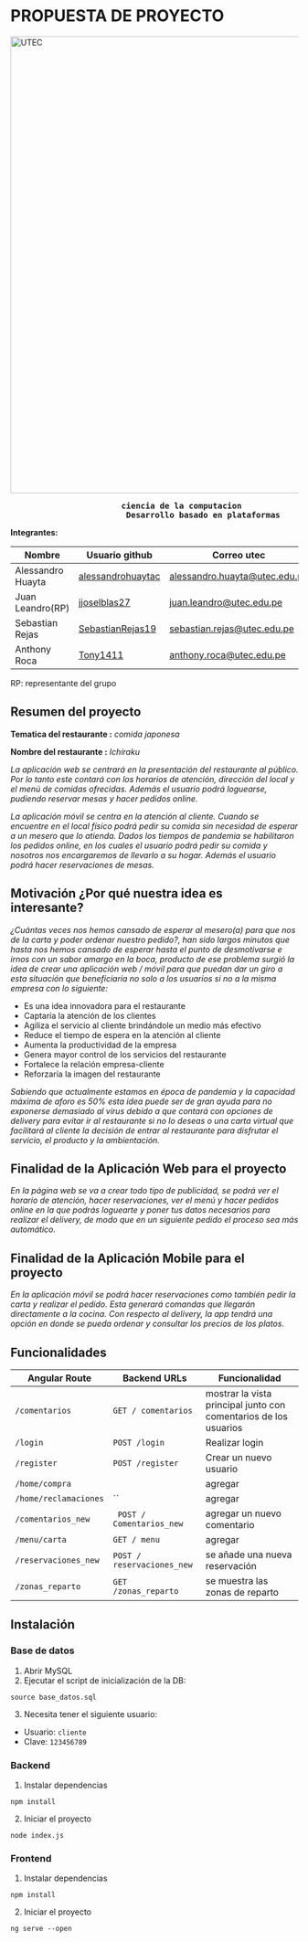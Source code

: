 # PROPUESTA DE PROYECTO

<a href="https://wikimedia.org/">
  <img
    alt="UTEC"
    height="800"
    width="820"
    src="https://upload.wikimedia.org/wikipedia/commons/6/6e/Utec-logo.jpg" />
</a>


<pre>						<b>ciencia de la computacion
	 				    Desarrollo basado en plataformas</b>
</pre>

**Integrantes:**

Nombre | Usuario github | Correo utec
------------ | ------------- | ------------- 
Alessandro Huayta | [alessandrohuaytac](https://github.com/alessandrohuaytac) | alessandro.huayta@utec.edu.pe
Juan Leandro(RP) | [jjoselblas27](https://github.com/jjoselblas27) | juan.leandro@utec.edu.pe
Sebastian Rejas | [SebastianRejas19](https://github.com/SebastianRejas19) | sebastian.rejas@utec.edu.pe
Anthony Roca | [Tony1411](https://github.com/Tony1411) | anthony.roca@utec.edu.pe

RP: representante del grupo

## Resumen del proyecto
**Tematica del restaurante :** *comida japonesa*

**Nombre del restaurante :** *Ichiraku*

*La aplicación web se centrará en la presentación del restaurante al público. Por lo tanto este contará con los horarios de atención, dirección del local y el menú de comidas ofrecidas. Además el usuario podrá loguearse, pudiendo reservar mesas y hacer pedidos online.*

*La aplicación móvil se centra en la atención al cliente. Cuando se encuentre en el local físico podrá pedir su comida sin necesidad de esperar a un mesero que lo atienda. Dados los tiempos de pandemia se habilitaron los pedidos online, en los cuales el usuario podrá pedir su comida y nosotros nos encargaremos de llevarlo a su hogar. Además el usuario podrá hacer reservaciones de mesas.*

## Motivación ¿Por qué nuestra idea es interesante?
*¿Cuántas veces nos hemos cansado de esperar al mesero(a) para que nos de la carta y poder ordenar nuestro pedido?, han sido largos minutos que hasta nos hemos cansado de esperar hasta el punto de desmotivarse e irnos con un sabor amargo en la boca, producto de ese problema surgió la idea de crear una aplicación web / móvil para que puedan dar un giro a esta situación que beneficiaría no solo a  los usuarios si no a la misma empresa con lo siguiente:*
- Es una idea innovadora para el restaurante
- Captaría la atención de los clientes
- Agiliza el servicio al cliente brindándole un medio más efectivo
- Reduce el tiempo de espera en la atención al cliente
- Aumenta la productividad de la empresa
- Genera mayor control de los servicios del restaurante
- Fortalece la relación empresa-cliente
- Reforzaría la imagen del restaurante

*Sabiendo que actualmente estamos en época de pandemia y la capacidad máxima de aforo es 50% esta idea puede ser de gran ayuda para no exponerse demasiado al virus debido a que contará con opciones de delivery para evitar ir al restaurante si no lo deseas o una carta virtual que facilitará al cliente la decisión de entrar al restaurante para disfrutar el servicio, el producto y la ambientación.*

## Finalidad de la Aplicación Web para el proyecto
*En la página web se va a crear todo tipo de publicidad, se podrá ver el horario de atención, hacer reservaciones, ver el menú y hacer pedidos online en la que podrás loguearte y poner tus datos necesarios para realizar el delivery, de modo que en un siguiente pedido el proceso sea más automático.*


## Finalidad de la Aplicación Mobile para el proyecto
*En la aplicación móvil se podrá hacer reservaciones como también pedir la carta y realizar el pedido. Esta generará comandas que llegarán directamente a la cocina. Con respecto al delivery, la app tendrá una opción en donde se pueda ordenar y consultar los precios de los platos.*

## Funcionalidades

| Angular Route | Backend URLs | Funcionalidad |
| --- | --- | --- |
| `/comentarios` | `GET / comentarios` | mostrar la vista principal junto con comentarios de los usuarios |  
| `/login` | `POST /login` | Realizar login | 
| `/register` | `POST /register` | Crear un nuevo usuario | 
| `/home/compra` | ` ` | agregar | 
| `/home/reclamaciones` | `` | agregar |
| `/comentarios_new` | ` POST / Comentarios_new` | agregar un nuevo comentario |
| `/menu/carta` | `GET / menu` | agregar | 
| `/reservaciones_new` | `POST / reservaciones_new` | se añade una nueva reservación |  
| `/zonas_reparto` | `GET /zonas_reparto` | se muestra las zonas de reparto | 

## Instalación

### Base de datos

1. Abrir MySQL
2. Ejecutar el script de inicialización de la DB:

`source base_datos.sql`

3. Necesita tener el siguiente usuario:

- Usuario: `cliente`
- Clave: `123456789`

### Backend

1. Instalar dependencias

`npm install`

2. Iniciar el proyecto

`node index.js`

### Frontend

1. Instalar dependencias

`npm install`

2. Iniciar el proyecto

`ng serve --open`
